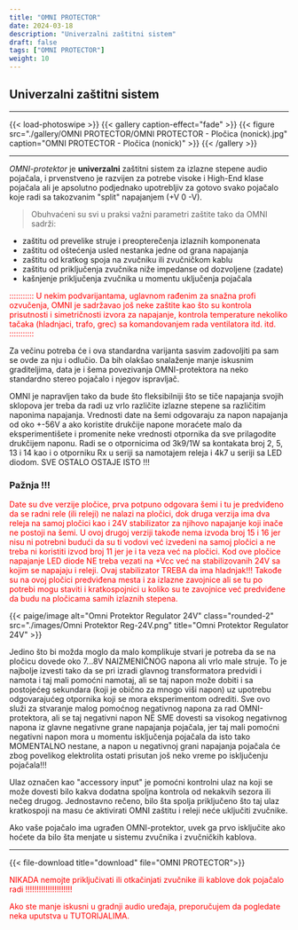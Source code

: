 ```yaml
---
title: "OMNI PROTECTOR"
date: 2024-03-18
description: "Univerzalni zaštitni sistem"
draft: false
tags: ["OMNI PROTECTOR"]
weight: 10
---
```

## Univerzalni zaštitni sistem

<hr>
{{< load-photoswipe >}}
{{< gallery caption-effect="fade" >}}
  {{< figure src="./gallery/OMNI PROTECTOR/OMNI PROTECTOR - Pločica (nonick).jpg" caption="OMNI PROTECTOR - Pločica (nonick)" >}}
{{< /gallery >}}
<hr>

*OMNI-protektor* je **univerzalni** zaštitni sistem za izlazne stepene audio pojačala, i prvenstveno je razvijen za potrebe visoke i High-End klase pojačala ali je apsolutno podjednako upotrebljiv za gotovo svako pojačalo koje radi sa takozvanim "split" napajanjem (+V 0 -V).

> Obuhvaćeni su svi u praksi važni parametri zaštite tako da OMNI sadrži:
- zaštitu od prevelike struje i preopterečenja izlaznih komponenata
- zaštitu od oštećenja usled nestanka jedne od grana napajanja
- zaštitu od kratkog spoja na zvučniku ili zvučničkom kablu
- zaštitu od priključenja zvučnika niže impedanse od dozvoljene (zadate)
- kašnjenje priključenja zvučnika u momentu uključenja pojačala

<p style="color: red;" class="text-center">::::::::::: U nekim podvarijantama, uglavnom rađenim za snažna profi ozvučenja, OMNI je sadržavao još neke zaštite kao što su kontrola prisutnosti i simetričnosti izvora za napajanje, kontrola temperature nekoliko tačaka (hladnjaci, trafo, grec) sa komandovanjem rada ventilatora itd. itd. :::::::::::</p>

Za večinu potreba će i ova standardna varijanta sasvim zadovoljiti pa sam se ovde za nju i odlučio. Da bih olakšao snalaženje manje iskusnim graditeljima, data je i šema povezivanja OMNI-protektora na neko standardno stereo pojačalo i njegov ispravljač.

OMNI je napravljen tako da bude što fleksibilniji što se tiče napajanja svojih sklopova jer treba da radi uz vrlo različite izlazne stepene sa različitim naponima napajanja. Vrednosti date na šemi odgovaraju za napon napajanja od oko +-56V a ako koristite drukčije napone moraćete malo da eksperimentišete i promenite neke vrednosti otpornika da sve prilagodite drukčijem naponu. Radi se o otpornicima od 3k9/1W sa kontakata broj 2, 5, 13 i 14 kao i o otporniku Rx u seriji sa namotajem releja i 4k7 u seriji sa LED diodom. SVE OSTALO OSTAJE ISTO !!!

### Pažnja !!!

<p style="color: red;" class="text-center">Date su dve verzije pločice, prva potpuno odgovara šemi i tu je predviđeno da se radni rele (ili releji) ne nalazi na pločici, dok druga verzija ima dva releja na samoj pločici kao i 24V stabilizator za njihovo napajanje koji inače ne postoji na šemi. U ovoj drugoj verziji takođe nema izvoda broj 15 i 16 jer nisu ni potrebni budući da su ti vodovi već izvedeni na samoj pločici a ne treba ni koristiti izvod broj 11 jer je i ta veza već na pločici. Kod ove pločice napajanje LED diode NE treba vezati na +Vcc već na stabilizovanih 24V sa kojim se napajaju i releji. Ovaj stabilizator TREBA da ima hladnjak!!! Takođe su na ovoj pločici predviđena mesta i za izlazne zavojnice ali se tu po potrebi mogu staviti i kratkospojnici u koliko su te zavojnice već predviđene da budu na pločicama samih izlaznih stepena.</p>

<p>{{< paige/image alt="Omni Protektor Regulator 24V" class="rounded-2" src="./images/Omni Protektor Reg-24V.png" title="Omni Protektor Regulator 24V" >}}</p>

Jedino što bi možda moglo da malo komplikuje stvari je potreba da se na pločicu dovede oko 7...8V NAIZMENIČNOG napona ali vrlo male struje. To je najbolje izvesti tako da se pri izradi glavnog transformatora predvidi i namota i taj mali pomoćni namotaj, ali se taj napon može dobiti i sa postojećeg sekundara (koji je obično za mnogo viši napon) uz upotrebu odgovarajućeg otpornika koji se mora eksperimentom odrediti. Sve ovo služi za stvaranje malog pomoćnog negativnog napona za rad OMNI-protektora, ali se taj negativni napon NE SME dovesti sa visokog negativnog napona iz glavne negativne grane napajanja pojačala, jer taj mali pomoćni negativni napon mora u momentu isključenja pojačala da isto tako MOMENTALNO nestane, a napon u negativnoj grani napajanja pojačala će zbog povelikog elektrolita ostati prisutan još neko vreme po isključenju pojačala!!!

Ulaz označen kao "accessory input" je pomoćni kontrolni ulaz na koji se može dovesti bilo kakva dodatna spoljna kontrola od nekakvih sezora ili nečeg drugog. Jednostavno rečeno, bilo šta spolja priključeno što taj ulaz kratkospoji na masu će aktivirati OMNI zaštitu i releji neće uključiti zvučnike.

Ako vaše pojačalo ima ugrađen OMNI-protektor, uvek ga prvo isključite ako hoćete da bilo šta menjate u sistemu zvučnika i zvučničkih kablova.
<hr>

{{< file-download title="download" file="OMNI PROTECTOR">}}

<p style="color: red;" class="text-center">NIKADA nemojte priključivati ili otkačinjati zvučnike ili kablove dok pojačalo radi !!!!!!!!!!!!!!!!!!!!!</p>

<p style="color: red;" class="text-center">Ako ste manje iskusni u gradnji audio uređaja, preporučujem da pogledate neka uputstva u TUTORIJALIMA.</p>
